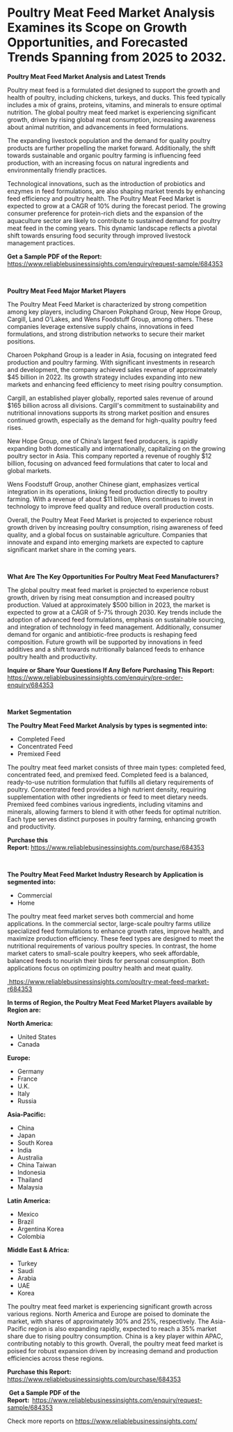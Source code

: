 <p><h1>Poultry Meat Feed Market Analysis Examines its Scope on Growth Opportunities, and Forecasted Trends Spanning from 2025 to 2032.</h1></p><p><strong>Poultry Meat Feed Market Analysis and Latest Trends</strong></p>
<p><p>Poultry meat feed is a formulated diet designed to support the growth and health of poultry, including chickens, turkeys, and ducks. This feed typically includes a mix of grains, proteins, vitamins, and minerals to ensure optimal nutrition. The global poultry meat feed market is experiencing significant growth, driven by rising global meat consumption, increasing awareness about animal nutrition, and advancements in feed formulations.</p><p>The expanding livestock population and the demand for quality poultry products are further propelling the market forward. Additionally, the shift towards sustainable and organic poultry farming is influencing feed production, with an increasing focus on natural ingredients and environmentally friendly practices.</p><p>Technological innovations, such as the introduction of probiotics and enzymes in feed formulations, are also shaping market trends by enhancing feed efficiency and poultry health. The Poultry Meat Feed Market is expected to grow at a CAGR of 10% during the forecast period. The growing consumer preference for protein-rich diets and the expansion of the aquaculture sector are likely to contribute to sustained demand for poultry meat feed in the coming years. This dynamic landscape reflects a pivotal shift towards ensuring food security through improved livestock management practices.</p></p>
<p><strong>Get a Sample PDF of the Report:&nbsp;</strong> <a href="https://www.reliablebusinessinsights.com/enquiry/request-sample/684353?utm_campaign=2190&utm_medium=2&utm_source=Github&utm_content=ia&utm_term=08032025&utm_id=poultry-meat-feed">https://www.reliablebusinessinsights.com/enquiry/request-sample/684353</a></p>
<p>&nbsp;</p>
<p><strong>Poultry Meat Feed Major Market Players</strong></p>
<p><p>The Poultry Meat Feed Market is characterized by strong competition among key players, including Charoen Pokphand Group, New Hope Group, Cargill, Land O'Lakes, and Wens Foodstuff Group, among others. These companies leverage extensive supply chains, innovations in feed formulations, and strong distribution networks to secure their market positions.</p><p>Charoen Pokphand Group is a leader in Asia, focusing on integrated feed production and poultry farming. With significant investments in research and development, the company achieved sales revenue of approximately $45 billion in 2022. Its growth strategy includes expanding into new markets and enhancing feed efficiency to meet rising poultry consumption.</p><p>Cargill, an established player globally, reported sales revenue of around $165 billion across all divisions. Cargill's commitment to sustainability and nutritional innovations supports its strong market position and ensures continued growth, especially as the demand for high-quality poultry feed rises.</p><p>New Hope Group, one of China’s largest feed producers, is rapidly expanding both domestically and internationally, capitalizing on the growing poultry sector in Asia. This company reported a revenue of roughly $12 billion, focusing on advanced feed formulations that cater to local and global markets.</p><p>Wens Foodstuff Group, another Chinese giant, emphasizes vertical integration in its operations, linking feed production directly to poultry farming. With a revenue of about $11 billion, Wens continues to invest in technology to improve feed quality and reduce overall production costs.</p><p>Overall, the Poultry Meat Feed Market is projected to experience robust growth driven by increasing poultry consumption, rising awareness of feed quality, and a global focus on sustainable agriculture. Companies that innovate and expand into emerging markets are expected to capture significant market share in the coming years.</p></p>
<p>&nbsp;</p>
<p><strong>What Are The Key Opportunities For Poultry Meat Feed Manufacturers?</strong></p>
<p><p>The global poultry meat feed market is projected to experience robust growth, driven by rising meat consumption and increased poultry production. Valued at approximately $500 billion in 2023, the market is expected to grow at a CAGR of 5-7% through 2030. Key trends include the adoption of advanced feed formulations, emphasis on sustainable sourcing, and integration of technology in feed management. Additionally, consumer demand for organic and antibiotic-free products is reshaping feed composition. Future growth will be supported by innovations in feed additives and a shift towards nutritionally balanced feeds to enhance poultry health and productivity.</p></p>
<p><strong>Inquire or Share Your Questions If Any Before Purchasing This Report:</strong> <a href="https://www.reliablebusinessinsights.com/enquiry/pre-order-enquiry/684353?utm_campaign=2190&utm_medium=2&utm_source=Github&utm_content=ia&utm_term=08032025&utm_id=poultry-meat-feed">https://www.reliablebusinessinsights.com/enquiry/pre-order-enquiry/684353</a></p>
<p>&nbsp;</p>
<p><strong>Market Segmentation</strong></p>
<p><strong>The Poultry Meat Feed Market Analysis by types is segmented into:</strong></p>
<p><ul><li>Completed Feed</li><li>Concentrated Feed</li><li>Premixed Feed</li></ul></p>
<p><p>The poultry meat feed market consists of three main types: completed feed, concentrated feed, and premixed feed. Completed feed is a balanced, ready-to-use nutrition formulation that fulfills all dietary requirements of poultry. Concentrated feed provides a high nutrient density, requiring supplementation with other ingredients or feed to meet dietary needs. Premixed feed combines various ingredients, including vitamins and minerals, allowing farmers to blend it with other feeds for optimal nutrition. Each type serves distinct purposes in poultry farming, enhancing growth and productivity.</p></p>
<p><strong>Purchase this Report:&nbsp;</strong><a href="https://www.reliablebusinessinsights.com/purchase/684353?utm_campaign=2190&utm_medium=2&utm_source=Github&utm_content=ia&utm_term=08032025&utm_id=poultry-meat-feed">https://www.reliablebusinessinsights.com/purchase/684353</a></p>
<p>&nbsp;</p>
<p><strong>The Poultry Meat Feed Market Industry Research by Application is segmented into:</strong></p>
<p><ul><li>Commercial</li><li>Home</li></ul></p>
<p><p>The poultry meat feed market serves both commercial and home applications. In the commercial sector, large-scale poultry farms utilize specialized feed formulations to enhance growth rates, improve health, and maximize production efficiency. These feed types are designed to meet the nutritional requirements of various poultry species. In contrast, the home market caters to small-scale poultry keepers, who seek affordable, balanced feeds to nourish their birds for personal consumption. Both applications focus on optimizing poultry health and meat quality.</p></p>
<p><a href="https://www.reliablebusinessinsights.com/poultry-meat-feed-market-r684353?utm_campaign=2190&utm_medium=2&utm_source=Github&utm_content=ia&utm_term=08032025&utm_id=poultry-meat-feed">&nbsp;https://www.reliablebusinessinsights.com/poultry-meat-feed-market-r684353</a></p>
<p><strong>In terms of Region, the Poultry Meat Feed Market Players available by Region are:</strong></p>
<p>
    <p> <strong> North America: </strong>
        <ul>
            <li>United States</li>
            <li>Canada</li>
        </ul>
        </p> 
    <p> <strong> Europe: </strong>
        <ul>
            <li>Germany</li>
            <li>France</li>
            <li>U.K.</li>
            <li>Italy</li>
            <li>Russia</li>
        </ul>
        </p> 
    <p> <strong> Asia-Pacific: </strong>
        <ul>
            <li>China</li>
            <li>Japan</li>
            <li>South Korea</li>
            <li>India</li>
            <li>Australia</li>
            <li>China Taiwan</li>
            <li>Indonesia</li>
            <li>Thailand</li>
            <li>Malaysia</li>
        </ul>
        </p> 
    <p> <strong> Latin America: </strong>
        <ul>
            <li>Mexico</li>
            <li>Brazil</li>
            <li>Argentina Korea</li>
            <li>Colombia</li>
        </ul>
        </p> 
    <p> <strong> Middle East & Africa: </strong>
        <ul>
            <li>Turkey</li>
            <li>Saudi</li>
            <li>Arabia</li>
            <li>UAE</li>
            <li>Korea</li>
        </ul>
    </p>
    </p>
<p><p>The poultry meat feed market is experiencing significant growth across various regions. North America and Europe are poised to dominate the market, with shares of approximately 30% and 25%, respectively. The Asia-Pacific region is also expanding rapidly, expected to reach a 35% market share due to rising poultry consumption. China is a key player within APAC, contributing notably to this growth. Overall, the poultry meat feed market is poised for robust expansion driven by increasing demand and production efficiencies across these regions.</p></p>
<p><strong>Purchase this Report: </strong><a href="https://www.reliablebusinessinsights.com/purchase/684353?utm_campaign=2190&utm_medium=2&utm_source=Github&utm_content=ia&utm_term=08032025&utm_id=poultry-meat-feed">https://www.reliablebusinessinsights.com/purchase/684353</a></p>
<p>&nbsp;<strong>Get a Sample PDF of the Report:&nbsp;&nbsp;</strong><a href="https://www.reliablebusinessinsights.com/enquiry/request-sample/684353?utm_campaign=2190&utm_medium=2&utm_source=Github&utm_content=ia&utm_term=08032025&utm_id=poultry-meat-feed">https://www.reliablebusinessinsights.com/enquiry/request-sample/684353</a></p>
<p><strong></strong></p>
<p>Check more reports on <a href="https://www.reliablebusinessinsights.com/?utm_campaign=2190&utm_medium=2&utm_source=Github&utm_content=ia&utm_term=08032025&utm_id=poultry-meat-feed">https://www.reliablebusinessinsights.com/</a></p>